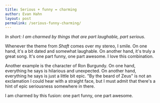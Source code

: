 ```yaml
---
title: Serious + funny = charming
author: Evan Hahn
layout: post
permalink: /serious-funny-charming/
---
```

*In short: I am charmed by things that are part laughable, part serious.*

Whenever the theme from *Shaft* comes over my stereo, I smile. On one hand, it's a bit dated and somewhat laughable. On another hand, it's truly a great song. It's one part funny, one part awesome. I love this combination.

Another example is the character of Ron Burgundy. On one hand, everything he says is hilarious and unexpected. On another hand, everything he says is just a little bit epic. "By the beard of Zeus" is not an exclamation I could hear with a straight face, but I must admit that there's a hint of epic seriousness somewhere in there.

I am charmed by this fusion: one part funny, one part awesome.
